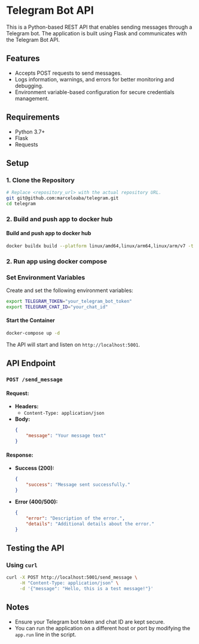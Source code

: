 # Telegram Bot API

This is a Python-based REST API that enables sending messages through a Telegram bot. The application is built using Flask and communicates with the Telegram Bot API.

## Features

- Accepts POST requests to send messages.
- Logs information, warnings, and errors for better monitoring and debugging.
- Environment variable-based configuration for secure credentials management.

## Requirements

- Python 3.7+
- Flask
- Requests

## Setup

### 1. Clone the Repository

```bash
# Replace <repository_url> with the actual repository URL.
git git@github.com:marceloaba/telegram.git
cd telegram
```

### 2. Build and push app to docker hub

#### Build and push app to docker hub
```bash
docker buildx build --platform linux/amd64,linux/arm64,linux/arm/v7 -t marceloaba/uppababy-price-tracking:tagname --push .
```

### 2. Run app using docker compose

### Set Environment Variables

Create and set the following environment variables:

```bash
export TELEGRAM_TOKEN="your_telegram_bot_token"
export TELEGRAM_CHAT_ID="your_chat_id"
```

#### Start the Container
```bash
docker-compose up -d
```

The API will start and listen on `http://localhost:5001`.

## API Endpoint

### `POST /send_message`

#### Request:

- **Headers:**
  - `Content-Type: application/json`
- **Body:**
  ```json
  {
      "message": "Your message text"
  }
  ```

#### Response:

- **Success (200):**
  ```json
  {
      "success": "Message sent successfully."
  }
  ```
- **Error (400/500):**
  ```json
  {
      "error": "Description of the error.",
      "details": "Additional details about the error."
  }
  ```

## Testing the API

### Using `curl`

```bash
curl -X POST http://localhost:5001/send_message \
     -H "Content-Type: application/json" \
     -d '{"message": "Hello, this is a test message!"}'
```

## Notes

- Ensure your Telegram bot token and chat ID are kept secure.
- You can run the application on a different host or port by modifying the `app.run` line in the script.